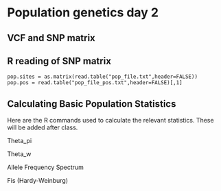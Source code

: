 # Population genetics day 2

## VCF and SNP matrix

## R reading of SNP matrix

```
pop.sites = as.matrix(read.table("pop_file.txt",header=FALSE))
pop.pos = read.table("pop_file_pos.txt",header=FALSE)[,1]

```

## Calculating Basic Population Statistics

Here are the R commands used to calculate the relevant statistics. These will be added after class.

Theta_pi

Theta_w

Allele Frequency Spectrum

Fis (Hardy-Weinburg)



